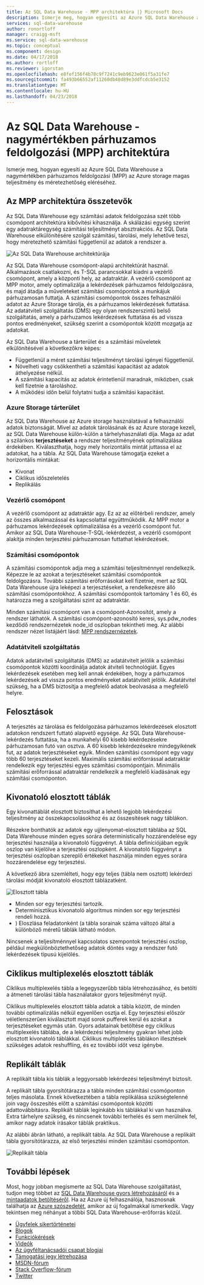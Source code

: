 ```yaml
---
title: Az SQL Data Warehouse - MPP architektúra |} Microsoft Docs
description: Ismerje meg, hogyan egyesíti az Azure SQL Data Warehouse a nagymértékben párhuzamos feldolgozási (MPP) az Azure storage magas teljesítmény és méretezhetőség eléréséhez.
services: sql-data-warehouse
author: ronortloff
manager: craigg-msft
ms.service: sql-data-warehouse
ms.topic: conceptual
ms.component: design
ms.date: 04/17/2018
ms.author: rortloff
ms.reviewer: igorstan
ms.openlocfilehash: e8fef156f4b78c9f7241c9eb9623e061f5a31fe7
ms.sourcegitcommit: fa493b66552af11260db48d89e3ddfcdcb5e3152
ms.translationtype: MT
ms.contentlocale: hu-HU
ms.lasthandoff: 04/23/2018
---
```

# <a name="azure-sql-data-warehouse---massively-parallel-processing-mpp-architecture"></a>Az SQL Data Warehouse - nagymértékben párhuzamos feldolgozási (MPP) architektúra
Ismerje meg, hogyan egyesíti az Azure SQL Data Warehouse a nagymértékben párhuzamos feldolgozási (MPP) az Azure storage magas teljesítmény és méretezhetőség eléréséhez. 

## <a name="mpp-architecture-components"></a>Az MPP architektúra összetevők
Az SQL Data Warehouse egy számítási adatok feldolgozása szét több csomópont architektúra kibővítési kihasználja. A skálázási egység szerint egy adatraktáregység számítási teljesítményt absztrakciós. Az SQL Data Warehouse elkülönítésére szolgál számítási, tárolási, mely lehetővé teszi, hogy méretezhető számítási függetlenül az adatok a rendszer a.

![Az SQL Data Warehouse architektúrája](media/massively-parallel-processing-mpp-architecture/massively-parallel-processing-mpp-architecture.png)

Az SQL Data Warehouse csomópont-alapú architektúrát használ. Alkalmazások csatlakozni, és T-SQL parancsokkal kiadni a vezérlő csomópont, amely a központi hely, az adatraktár. A vezérlő csomópont az MPP motor, amely optimalizálja a lekérdezések párhuzamos feldolgozásra, és majd átadja a műveleteket számítási csomópontok a munkájuk párhuzamosan futtatja. A számítási csomópontok összes felhasználói adatot az Azure Storage tárolja, és a párhuzamos lekérdezések futtatása. Az adatátviteli szolgáltatás (DMS) egy olyan rendszerszintű belső szolgáltatás, amely a párhuzamos lekérdezések futtatása és ad vissza pontos eredményeket, szükség szerint a csomópontok között mozgatja az adatokat. 

Az SQL Data Warehouse a tárterület és a számítási műveletek elkülönítésével a következőkre képes:

* Függetlenül a méret számítási teljesítményt tárolási igényei függetlenül.
* Növelheti vagy csökkentheti a számítási kapacitást az adatok áthelyezése nélkül.
* A számítási kapacitás az adatok érintetlenül maradnak, miközben, csak kell fizetnie a tároláshoz.
* A működési időn belül folytatni tudja a számítási kapacitást.

### <a name="azure-storage"></a>Azure Storage tárterület
Az SQL Data Warehouse az Azure storage használatával a felhasználói adatok biztonságát.  Mivel az adatok tárolásának és az Azure storage kezeli, az SQL Data Warehouse külön-külön a tárhelyhasználati díja. Maga az adat a szilánkos **terjesztéseket** a rendszer teljesítményének optimalizálása érdekében. Kiválaszthatja, hogy mely horizontális mintát juttassa el az adatokat, ha a tábla. Az SQL Data Warehouse támogatja ezeket a horizontális mintákat:

* Kivonat
* Ciklikus időszeletelés
* Replikálás

### <a name="control-node"></a>Vezérlő csomópont

A vezérlő csomópont az adatraktár agy. Ez az az előtérbeli rendszer, amely az összes alkalmazással és kapcsolattal együttműködik. Az MPP motor a párhuzamos lekérdezések optimalizálása és a vezérlő csomópont fut. Amikor az SQL Data Warehouse-T-SQL-lekérdezést, a vezérlő csomópont alakítja minden terjesztési párhuzamosan futtathat lekérdezések.

### <a name="compute-nodes"></a>Számítási csomópontok

A számítási csomópontok adja meg a számítási teljesítménnyel rendelkezik. Képezze le az azokat a terjesztéseket számítási csomópontok feldolgozásra. További számítási erőforrásokat kell fizetnie, mert az SQL Data Warehouse újra leképezi a terjesztéseket, a rendelkezésre álló számítási csomópontokhoz. A számítási csomópontok tartomány 1 és 60, és határozza meg a szolgáltatási szint az adatraktár.

Minden számítási csomópont van a csomópont-Azonosítót, amely a rendszer láthatók. A számítási csomópont-azonosító keresi, sys.pdw_nodes kezdődő rendszernézetek node_id oszlopban tekintheti meg. Az alábbi rendszer nézet listájáért lásd: [MPP rendszernézetek](sql-data-warehouse-reference-tsql-statements.md).

### <a name="data-movement-service"></a>Adatátviteli szolgáltatás
Adatok adatátviteli szolgáltatás (DMS) az adatátvitelt jelölik a számítási csomópontok közötti koordinálja adatok átviteli technológiát. Egyes lekérdezések esetében meg kell annak érdekében, hogy a párhuzamos lekérdezések ad vissza pontos eredményeket adatátvitelt jelölik. Adatátvitel szükség, ha a DMS biztosítja a megfelelő adatok beolvasása a megfelelő helyre. 

## <a name="distributions"></a>Felosztások

A terjesztés az tárolása és feldolgozása párhuzamos lekérdezések elosztott adatokon rendszert futtató alapvető egysége. Az SQL Data Warehouse-lekérdezés futtatása, ha a munkahelyi 60 kisebb lekérdezésekre párhuzamosan futó van osztva. A 60 kisebb lekérdezésekre mindegyikének fut, az adatok terjesztéseket egyik. Minden számítási csomópont egy vagy több 60 terjesztéseket kezeli. Maximális számítási erőforrással adatraktár rendelkezik egy terjesztési egyes számítási csomópontjain. Minimális számítási erőforrással adatraktár rendelkezik a megfelelő kiadásának egy számítási csomóponton.  

## <a name="hash-distributed-tables"></a>Kivonatoló elosztott táblák
Egy kivonattáblát elosztott biztosíthat a lehető legjobb lekérdezési teljesítmény az összekapcsolásokhoz és az összesítések nagy táblákon. 

Részekre bonthatók az adatok egy ujjlenyomat-elosztott táblába az SQL Data Warehouse minden egyes sorára deterministically hozzárendelése egy terjesztési használja a kivonatoló függvényt. A tábla definíciójában egyik oszlop van kijelölve a terjesztési oszlopként. A kivonatoló függvényt a terjesztési oszlopban szereplő értékeket használja minden egyes sorára hozzárendelése egy terjesztési.

A következő ábra szemlélteti, hogy egy teljes (tábla nem osztott) lekérdezi tárolási módját kivonatoló elosztott táblázatként. 

![Elosztott tábla](media/sql-data-warehouse-distributed-data/hash-distributed-table.png "elosztott tábla")  

* Minden sor egy terjesztési tartozik.  
* Determinisztikus kivonatoló algoritmus minden sor egy terjesztési rendeli hozzá.  
* ) Eloszlása feladatonként (a tábla sorainak száma változó által a különböző méretű táblák látható módon.

Nincsenek a teljesítménnyel kapcsolatos szempontok terjesztési oszlop, például megkülönböztethetőség adatok döntés vagy a rendszer futó lekérdezések típusú kijelölés.

## <a name="round-robin-distributed-tables"></a>Ciklikus multiplexelés elosztott táblák
Ciklikus multiplexelés tábla a legegyszerűbb tábla létrehozásához, és betölti a átmeneti tárolási tábla használatakor gyors teljesítményt nyújt.

Ciklikus multiplexelés elosztott tábla adatok a tábla között, de minden további optimalizálás nélkül egyenlően osztja el. Egy terjesztési először véletlenszerűen kiválasztott majd sorok pufferek kerül és azokat a terjesztéseket egymás után. Gyors adatainak betöltése egy ciklikus multiplexelés táblába, de a lekérdezési teljesítmény gyakran lehet jobb elosztott kivonatoló táblákkal. Ciklikus multiplexelés táblákon illesztések szükséges adatok reshuffling, és ez további időt vesz igénybe.


## <a name="replicated-tables"></a>Replikált táblák
A replikált tábla kis táblák a leggyorsabb lekérdezési teljesítményt biztosít.

A replikált tábla gyorsítótárazza a tábla minden számítási csomóponton teljes másolata. Ennek következtében a tábla replikálása szükségtelenné join vagy összesítés előtt a számítási csomópontok közötti adattovábbításra. Replikált táblák leginkább kis táblákkal ki van használva. Extra tárhelyre szükség, és nincsenek további terhelés és sem merülnek fel, amikor nagy adatok írásakor táblák praktikus.  

Az alábbi ábrán látható, a replikált tábla. Az SQL Data Warehouse a replikált tábla gyorsítótárazza, az első terjesztési minden számítási csomóponton.  

![Replikált tábla](media/sql-data-warehouse-distributed-data/replicated-table.png "replikált tábla") 

## <a name="next-steps"></a>További lépések
Most, hogy jobban megismerte az SQL Data Warehouse szolgáltatást, tudjon meg többet az [SQL Data Warehouse gyors létrehozásáról][create a SQL Data Warehouse] és a [mintaadatok betöltéséről][load sample data]. Ha az Azure új felhasználója, hasznosnak találhatja az [Azure szószedetét][Azure glossary], amikor az új fogalmakkal ismerkedik. Vagy tekintsen meg néhányat a többi SQL Data Warehouse-erőforrás közül.  

* [Ügyfelek sikertörténetei]
* [Blogok]
* [Funkciókérések]
* [Videók]
* [Az ügyféltanácsadói csapat blogjai]
* [Támogatási jegy létrehozása]
* [MSDN-fórum]
* [Stack Overflow-fórum]
* [Twitter]

<!--Image references-->
[1]: ./media/sql-data-warehouse-overview-what-is/dwarchitecture.png

<!--Article references-->
[Támogatási jegy létrehozása]: ./sql-data-warehouse-get-started-create-support-ticket.md
[load sample data]: ./sql-data-warehouse-load-sample-databases.md
[create a SQL Data Warehouse]: ./sql-data-warehouse-get-started-provision.md
[Migration documentation]: ./sql-data-warehouse-overview-migrate.md
[SQL Data Warehouse solution partners]: ./sql-data-warehouse-partner-business-intelligence.md
[Integrated tools overview]: ./sql-data-warehouse-overview-integrate.md
[Backup and restore overview]: ./sql-data-warehouse-restore-database-overview.md
[Azure glossary]: ../azure-glossary-cloud-terminology.md

<!--MSDN references-->

<!--Other Web references-->
[Ügyfelek sikertörténetei]: https://azure.microsoft.com/case-studies/?service=sql-data-warehouse
[Blogok]: https://azure.microsoft.com/blog/tag/azure-sql-data-warehouse/
[Az ügyféltanácsadói csapat blogjai]: https://blogs.msdn.microsoft.com/sqlcat/tag/sql-dw/
[Funkciókérések]: https://feedback.azure.com/forums/307516-sql-data-warehouse
[MSDN-fórum]: https://social.msdn.microsoft.com/Forums/azure/home?forum=AzureSQLDataWarehouse
[Stack Overflow-fórum]: http://stackoverflow.com/questions/tagged/azure-sqldw
[Twitter]: https://twitter.com/hashtag/SQLDW
[Videók]: https://azure.microsoft.com/documentation/videos/index/?services=sql-data-warehouse
[SLA for SQL Data Warehouse]: https://azure.microsoft.com/support/legal/sla/sql-data-warehouse/v1_0/
[Volume Licensing]: http://www.microsoftvolumelicensing.com/DocumentSearch.aspx?Mode=3&DocumentTypeId=37
[Service Level Agreements]: https://azure.microsoft.com/support/legal/sla/
